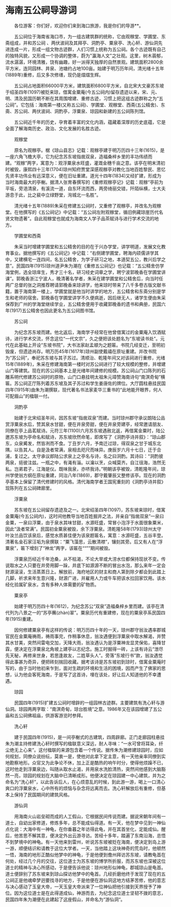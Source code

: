 # 海南五公祠导游词  
　　各位游客：你们好，欢迎你们来到海口旅游，我是你们的导游**。  

　　五公祠位于海南省海口市，为一组古建筑群的统称，它由观稼堂、学圃堂、东斋组成，并和苏公祠 、两伏波祠及其拜亭、洞酌亭、粟泉亭、洗心轩、游仙洞先进连成一片，形成一组文物古迹群，人们习惯上统称为五公祠。各个古迹既有自己的独特风貌，又形成一个协调的整体，蔚为"瀛海人文"之壮观。这里，树木蓊郁，流水潺潺，环境清雅，饶有幽趣，好一派得天独厚的自然景观。建筑面积2800余平方米，连同园林、井泉、池塘约占地100亩。始建于明万历年间，清光绪十五年(1889年)重修，后又多次修缮，现仍是熠熠生辉。  

　　五公祠占地面积66000平方米，建筑面积6800平方米，自北宋大文豪苏东坡于绍圣四年(1097)被贬来琼，借寓金粟庵(今五公祠内)留存遗迹以来，宋、元、明、清及民国历朝不断在其周围增建、重修古迹，习惯上把这组古迹群称之为“五公祠”。它包括：海南第一楼(又称五公祠)、学圃堂、观稼堂、西斋(五公精舍)、东斋、苏公祠、两伏波祠、洞酌亭，浮粟泉、琼园和新建的五公祠陈列馆。  

　　五公祠近千年的历史，孕育着丰富的文化内涵，蕴藏着深厚的历史底蕴，它是全面了解海南历史、政治、文化发展的名胜古迹。  

　　观稼堂  

　　原名为观稼亭。椐《琼山县志》记载：观稼亭建于明万历四十三年(1615)，是一座六角飞檐大亭，它为纪念苏东坡指凿双泉，造福桑梓乡里的丰功伟绩而建。“观稼”两字，寓意为：观浮粟泉水旺盛，灌溉金穗千亩之意。该亭在明末清初时被毁，康熙四十三年(1704)琼州知府贾堂深感观稼亭对教化当地百姓黎民、思忆先贤丰功伟业有远深意义，便在旧址重建。道光十四年(1834)又经扩建，形成为当时海南最大的亭榭。据清人张育春撰写的《重修观稼亭记》记载：观稼“亭前为平坂，旁浥清泉，有溪流一道，自东环流而西，两旁绮丽交错，阡陌纵横，士大夫游息于此，比之裴中立绿野堂，洵城北一名胜”。  

　　清光绪十五年(1889)朱采在修建五公祠时，又重修了观稼亭，并改名为观稼堂。在他撰写的《五公祠记》中记载：“五公祠左附观稼堂，循旧例藏琼崖历代名贤文物遗著”。自此观稼堂也就成为海南文人学子品茶赋诗与进行学术交流的地方。  

　　学圃堂和西斋  

　　朱采当时增建学圃堂和五公精舍的目的在于兴办学堂，讲学明道，发展文化教育事业。据他撰写的《五公祠记》中记载：“右侧建学圃堂，聘海内硕儒讲学其中，又建横宅一连四间，名五公精舍，为学子研习之地，本道契五公，教兴后学之意”。民国四年(1915)琼州道尹朱为潮在《重修五公祠记》也记载：“五公精舍仿学海堂例，选全琼庠生，秀才三十名，研习经史词章之学，聘宁波郭晚香在学圃堂讲课”。郭晚香浙江宁波人，晚清著名学者，朱采在建学圃堂和公精舍后，向当时任两广总督的张之洞推荐聘请郭晚香来琼讲学，他来琼时带来了八千多卷古版文献书籍，置于海南第一楼上，学圃堂就是他当时讲学的地方，五公精舍和东斋分别是学生和老师的宿舍。郭晚香在学圃堂讲学不久便病逝，因后继无人，诸学生便由朱采保荐到广州的学海堂继续学业，五公精舍便用于收藏郭晚香的遗书和典册，民国六年(1917)五公精舍也因此更名为五公祠图书馆。  

　　苏公祠  

　　为纪念苏东坡而建。他北返后，海南学子经常在他曾借寓过的金粟庵入饮酒赋诗，进行学术交流，怀念这位“一代文宗”，久之便把该处题名为“东坡读书处”。元代在此基础上开设“东坡书院”，大书法家赵孟頫为之题匾。书院几经变迁，至明初毁废，但遗迹尚存。明万历45年(1617年)琼州副使戴禧在原址重建。并改书院为“苏公祠”，奉祀苏东坡与其子苏过。清顺治、乾隆年间又对该祠进行重修，光绪15年(1889年)，朱采在修建海南第一楼时对苏公祠进行了较大规模的整修，并增建山门等建筑。现在的苏公祠基本上是光绪年间建修的规模。苏公祠山门口陈列的石雕系明代修建苏公祠时的原物，山门口悬挂明太祖朱元璋赞海南诗句“南溟奇甸”横匾。苏公祠正厅陈列着苏东坡及其子苏过和学生姜唐佐的牌位。大厅圆柱悬挂民国四年(1915年)由朱为潮撰联，现代著名书法家麦华三重书的“此地能开眼界，何人可配眉山”的楹联一付。  

　　泂酌亭  

　　始建于北宋绍圣年间，因苏东坡“指凿双泉”而建。当时琼州郡守承议朗陆公品赏浮粟泉水后，赞其泉水甘甜，便在井泉旁甜，便在井泉旁建亭，经常邀请朋友、同僚在亭上品茗赋诗。元符三年(1100)六月苏东坡遇赦北返，再借寓金粟时，陆公邀苏东坡为亭命名和赋诗，苏东坡欣然命笔，即席写了《泂酌亭诗并叙》：“琼山郡东，众泉觱发，然皆冽而不食。丁丑岁六月，予南迁过琼，得双泉之甘于城东北隅，以告其人。自是汲者常满，泉相去咫尺而味异。庚辰岁六月十七日，迁于合浦，复过之。太守承议郎陆公求泉上之亭名与诗，名之曰泂酌。其诗曰：“泂酌彼两泉，挹彼注兹。一瓶之中，有渑有淄。以瀹以烹，众喊莫齐。自江徂海，浩然无私。岂弟君子，江海是仪。既味我泉，亦哜我诗。”明朝该亭被毁，清乾隆年间，琼州学使翁方纲在原址重建，同治八年(1869)，郡守戴肇辰又整修该亭。现在的泂酌亭基本上保留了清代修建时的风格。清代海南学者王国宪重刻的《泂酌亭诗并叙》现陈列在五公祠碑廊里。  

　　浮粟泉  

　　苏东坡在五公祠留存遗迹及之一。北宋绍圣四年(1097)，苏东坡来琼时，借寓金粟庵(今五公祠内)，这时间他教导当地百姓掘井之法，并亲自“指凿双泉”一泉曰金粟，一泉曰浮粟，由于泉水其味甘甜，水源旺盛，常冒小泡浮于水面很象粟米，因此“汲者常满”。民国初金粟泉被毁，余下浮粟泉。清乾隆58年(1793)琼州太守叶汝兰品饮该泉后，感觉水质甚佳便为该泉题匾名，寓意：水源旺盛，五谷丰登。清著名金石家汪垢为泉撰联：“粟飞藻思，云散清襟”，镶刻其旁。后又有人在“浮粟泉”，匾下增刻了“神龙”两字，该匾在““””期间被毁。  

　　浮粟泉历经近千年沧桑，从不枯渴，不论大旱或大涝水位都保持现状不变。传说取水之人只要在井旁用脚一跺，井底下如源源不断的冒出水泡，那么来年一定会财源滚滚，生活蒸蒸日上。解放前，海府地区的财主和商人第到除夕都会到此踏上几脚，祈求来年生意兴隆，财源广进，并雇用人力或牛车把该水拉回家饮用。该水经化验属矿泉水，含有多种人体需要的矿物质。  

　　粟泉亭  

　　始建于明万历四十年(1612)，为纪念苏公“双泉”造福桑梓乡里而建。该亭在清代列为八景之一的“苏亭蘸(zhàn)翠”。粟泉历代有重建修，现在的粟泉亭系民国四年(1915)重建。  

　　因何修建粟泉亭有这样的传说：明万历四十年的一天，琼州郡守翁汝遇率郡城官民在金粟庵祷雨，祷雨事完，作稍事休息，翁汝遇便到浮粟泉中取水解渴，并赞其水甘美，突然间雷电交加，天降大雨，翁汝遇认为是浮粟神龙显灵保佑，喜降甘霖，便决定在浮粟泉北角坡上建亭以志纪念。施工时掘得一砖，上该有诗云“泄尽先天秘，再修来世身，若思逢故友，二姓草头人”。旁落“东坡行书”款，翁汝遇觉得此事甚为奇异，便把砖刻揣回收藏。据考该诗是苏东坡初到琼时，借寓金粟庵时写的，由于当时他初来乍到，面对生疏的环境和生活的困境，因而产生了佛家的思想，认为他会客死海南，于是写了这首诗，埋在该处，好让后人知道他的不幸遭遇。  

　　琼园  

　　民国四年(1915)扩建五公祠时增辟的一组园林古迹群。主要建筑有洗心轩与游仙洞。琼园两两字取：“南溟奇甸，琼台胜境”之意。1986年又在该园增建了五公庙和五公祠佛祖庙，供游客游览时参拜。  

　　洗心轩  

　　建于民国四年(1915)，是一间亭榭式的古建筑，四周辟廊。正门走廊园柱悬挂朱为潮主持修建洗心轩时撰写的楹联意义深远，耐人寻味：“一水可曾将耳染，纤尘绝无上心来”。这付楹联的来源包含着一个传说。据传朱为潮修建琼园时，应如何规划，同僚众说纷纭，莫衷一是，使他对此拿下定主意，有一天他亲率同僚到实地勘察地形。众官又为此争论不休，加上正是酷热的响午时分，使得他烦躁不已，这时他走到浮粟泉边，叫随从取水止渴，并用泉水洗脸清热，突然间他感到大脑豁然一亮，琼园的规划在大脑中已清晰成形。他便决定在琼园建一中心建筑，并为之命名为“洗心轩”，以此告诉后人，在心烦意乱的时候，到此游一游，喝上一口清心爽口的浮粟泉水，心中所有的烦恼与杂念将远离而去。洗心轩解放后有重修，但基本上保持了民国期间的建筑风格。  

　　游仙洞  

　　用海南火山岩垒砌而成的人工假山，它根据民间传说而建。据说宋朝年间有一道士，自幼出家修道，修炼多年，总不能成仙得道。有一天，他在梦中见到一神仙点化说：大海中有一神龟，在你垂暮之年访得此龟，并在其首坐化，定能成仙。醒后，他苦思不解其意，便决定外出云游寻访。苦经十多年，踏遍了东南沿海，总悟不到梦境中的神龟。有一天他来到雷州，听说苏东坡被贬在海南，便决定到岛上游一游，顺便结识和请教于这位大学者。一天，当他踏上这块神奇的荒岛时，他顿然一悟，海南的地形正酷似他梦中的神龟，于是他便到儋州拜访苏东坡，请教龟首在何处，经过几个月的交往，这位道士为苏东坡的博学所折服，而苏东坡也深被这位道士的精神与决心所感动，于是便告诉他说：琼州地形似神龟，郡城琼山是龟首。道士便辞别了苏东坡来到琼山探访他梦中的龟首。几经折磨他终于发现了现在的五公祠正是他魂牵梦迥要找寻的地方，于是他便在游仙洞这地方结茅苦修，他的意志与决心感动了玉皇大帝，一天玉皇大帝派来了一位神仙把他引接到天界授予了神位。因为这位道士是在此得道成仙，神游而去，为纪念这位道士坚韧不拨的意志，民国四年朱为潮便在此建起了这座假山，并命名为“游仙洞“。  